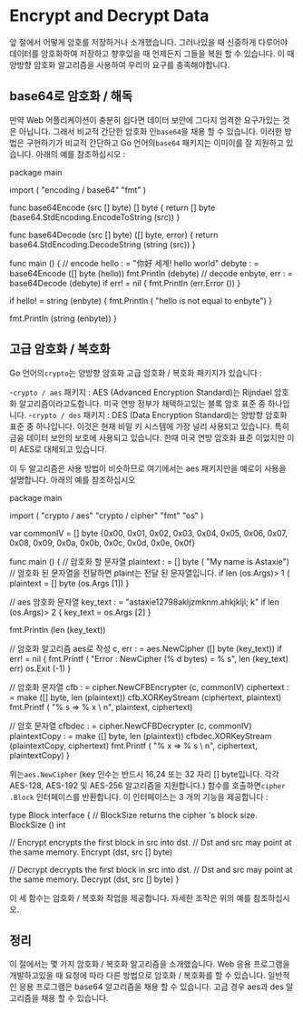# Encrypt and Decrypt Data

앞 절에서 어떻게 암호를 저장하거나 소개했습니다. 그러나있을 때 신중하게 다루어야 데이터를 암호화하여 저장하고 향후있을 때 언제든지 그들을 복원 할 수 있습니다. 이 때 양방향 암호화 알고리즘을 사용하여 우리의 요구를 충족해야합니다.

## base64로 암호화 / 해독
만약 Web 어플리케이션이 충분히 쉽다면 데이터 보안에 그다지 엄격한 요구가있는 것은 아닙니다. 그래서 비교적 간단한 암호화 인`base64`을 채용 할 수 있습니다. 이러한 방법은 구현하기가 비교적 간단하고 Go 언어의`base64` 패키지는 이미이를 잘 지원하고 있습니다. 아래의 예를 참조하십시오 :

package main

import (
"encoding / base64"
"fmt"
)

func base64Encode (src [] byte) [] byte {
return [] byte (base64.StdEncoding.EncodeToString (src))
}

func base64Decode (src [] byte) ([] byte, error) {
return base64.StdEncoding.DecodeString (string (src))
}

func main () {
// encode
hello : = "你好 세계! hello world"
debyte : = base64Encode ([] byte (hello))
fmt.Println (debyte)
// decode
enbyte, err : = base64Decode (debyte)
if err! = nil {
fmt.Println (err.Error ())
}

if hello! = string (enbyte) {
fmt.Println ( "hello is not equal to enbyte")
}

fmt.Println (string (enbyte))
}


## 고급 암호화 / 복호화

Go 언어의`crypto`는 양방향 암호화 고급 암호화 / 복호화 패키지가 있습니다 :

-`crypto / aes` 패키지 : AES (Advanced Encryption Standard)는 Rijndael 암호화 알고리즘이라고도합니다. 미국 연방 정부가 채택하고있는 블록 암호 표준 중 하나입니다.
-`crypto / des` 패키지 : DES (Data Encryption Standard)는 양방향 암호화 표준 중 하나입니다. 이것은 현재 비밀 키 시스템에 가장 널리 사용되고 있습니다. 특히 금융 데이터 보안의 보호에 사용되고 있습니다. 한때 미국 연방 암호화 표준 이었지만 이미 AES로 대체되고 있습니다.

이 두 알고리즘은 사용 방법이 비슷하므로 여기에서는 aes 패키지만을 예로이 사용을 설명합니다. 아래의 예를 참조하십시오

package main

import (
"crypto / aes"
"crypto / cipher"
"fmt"
"os"
)

var commonIV = [] byte {0x00, 0x01, 0x02, 0x03, 0x04, 0x05, 0x06, 0x07, 0x08, 0x09, 0x0a, 0x0b, 0x0c, 0x0d, 0x0e, 0x0f}

func main () {
// 암호화 할 문자열
plaintext : = [] byte ( "My name is Astaxie")
// 암호화 된 문자열을 전달하면 plaint는 전달 된 문자열입니다.
if len (os.Args)> 1 {
plaintext = [] byte (os.Args [1])
}

// aes 암호화 문자열
key_text : = "astaxie12798akljzmknm.ahkjkljl; k"
if len (os.Args)> 2 {
key_text = os.Args [2]
}

fmt.Println (len (key_text))

// 암호화 알고리즘 aes로 작성
c, err : = aes.NewCipher ([] byte (key_text))
if err! = nil {
fmt.Printf ( "Error : NewCipher (% d bytes) = % s", len (key_text) err)
os.Exit (-1)
}

// 암호화 문자열
cfb : = cipher.NewCFBEncrypter (c, commonIV)
ciphertext : = make ([] byte, len (plaintext))
cfb.XORKeyStream (ciphertext, plaintext)
fmt.Printf ( "% s => % x \ n", plaintext, ciphertext)

// 암호 문자열
cfbdec : = cipher.NewCFBDecrypter (c, commonIV)
plaintextCopy : = make ([] byte, len (plaintext))
cfbdec.XORKeyStream (plaintextCopy, ciphertext)
fmt.Printf ( "% x => % s \ n", ciphertext, plaintextCopy)
}


위는`aes.NewCipher` (key 인수는 반드시 16,24 또는 32 자리 [] byte입니다. 각각 AES-128, AES-192 및 AES-256 알고리즘을 지원합니다.) 함수를 호출하면`cipher .Block` 인터페이스를 반환합니다. 이 인터페이스는 3 개의 기능을 제공합니다 :

type Block interface {
// BlockSize returns the cipher 's block size.
BlockSize () int

// Encrypt encrypts the first block in src into dst.
// Dst and src may point at the same memory.
Encrypt (dst, src [] byte)

// Decrypt decrypts the first block in src into dst.
// Dst and src may point at the same memory.
Decrypt (dst, src [] byte)
}

이 세 함수는 암호화 / 복호화 작업을 제공합니다. 자세한 조작은 위의 예를 참조하십시오.

## 정리
이 절에서는 몇 가지 암호화 / 복호화 알고리즘을 소개했습니다. Web 응용 프로그램을 개발하고있을 때 요청에 따라 다른 방법으로 암호화 / 복호화를 할 수 있습니다. 일반적인 응용 프로그램은 base64 알고리즘을 채용 할 수 있습니다. 고급 경우 aes과 des 알고리즘을 채용 할 수 있습니다.

